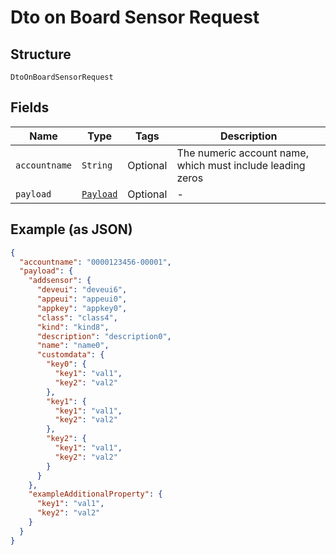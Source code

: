 
# Dto on Board Sensor Request

## Structure

`DtoOnBoardSensorRequest`

## Fields

| Name | Type | Tags | Description |
|  --- | --- | --- | --- |
| `accountname` | `String` | Optional | The numeric account name, which must include leading zeros |
| `payload` | [`Payload`](../../doc/models/payload.md) | Optional | - |

## Example (as JSON)

```json
{
  "accountname": "0000123456-00001",
  "payload": {
    "addsensor": {
      "deveui": "deveui6",
      "appeui": "appeui0",
      "appkey": "appkey0",
      "class": "class4",
      "kind": "kind8",
      "description": "description0",
      "name": "name0",
      "customdata": {
        "key0": {
          "key1": "val1",
          "key2": "val2"
        },
        "key1": {
          "key1": "val1",
          "key2": "val2"
        },
        "key2": {
          "key1": "val1",
          "key2": "val2"
        }
      }
    },
    "exampleAdditionalProperty": {
      "key1": "val1",
      "key2": "val2"
    }
  }
}
```

